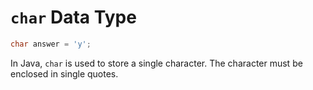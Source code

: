 # `char` Data Type

```java
char answer = 'y';
```

In Java, `char` is used to store a single character. The character must be enclosed in single quotes.